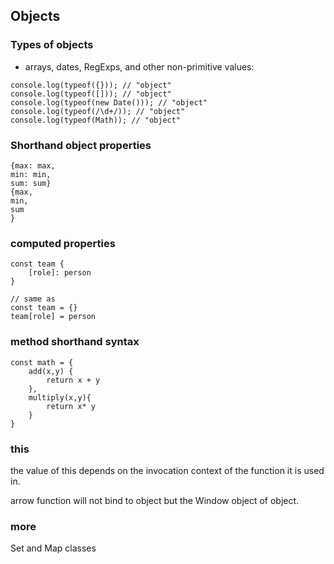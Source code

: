 ## Objects

### Types of objects

- arrays, dates, RegExps, and other non-primitive values:

```
console.log(typeof({})); // "object"
console.log(typeof([])); // "object"
console.log(typeof(new Date())); // "object"
console.log(typeof(/\d+/)); // "object"
console.log(typeof(Math)); // "object"
```

### Shorthand object properties

```
{max: max,
min: min,
sum: sum}
{max,
min,
sum
}
```

### computed properties

```
const team {
    [role]: person
}

// same as
const team = {}
team[role] = person
```

### method shorthand syntax

```
const math = {
    add(x,y) {
        return x + y
    },
    multiply(x,y){
        return x* y
    }
}
```

### this

the value of this depends on the invocation context of the function it is used in.

arrow function will not bind to object but the Window object of object.

### more

Set and Map classes
